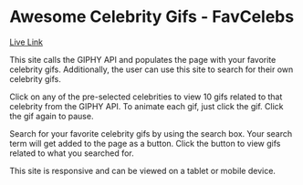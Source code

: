 # Awesome Celebrity Gifs - FavCelebs

[Live Link]()

This site calls the GIPHY API and populates the page with your favorite celebrity gifs. Additionally, the user can use this site to search for their own celebrity gifs.

Click on any of the pre-selected celebrities to view 10 gifs related to that celebrity from the GIPHY API. To animate each gif, just click the gif. Click the gif again to pause.

Search for your favorite celebrity gifs by using the search box. Your search term will get added to the page as a button. Click the button to view gifs related to what you searched for.

This site is responsive and can be viewed on a tablet or mobile device.
